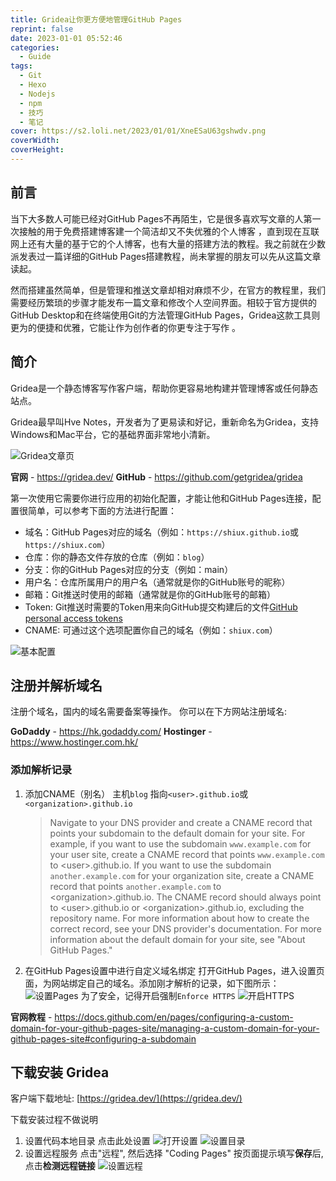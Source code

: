 ```yaml
---
title: Gridea让你更方便地管理GitHub Pages
reprint: false
date: 2023-01-01 05:52:46
categories:
  - Guide
tags:
  - Git
  - Hexo
  - Nodejs
  - npm
  - 技巧
  - 笔记
cover: https://s2.loli.net/2023/01/01/XneESaU63gshwdv.png
coverWidth:
coverHeight:
---
```


## 前言

当下大多数人可能已经对GitHub Pages不再陌生，它是很多喜欢写文章的人第一次接触的用于免费搭建博客建一个简洁却又不失优雅的个人博客 ，直到现在互联网上还有大量的基于它的个人博客，也有大量的搭建方法的教程。我之前就在少数派发表过一篇详细的GitHub Pages搭建教程，尚未掌握的朋友可以先从这篇文章读起。

然而搭建虽然简单，但是管理和推送文章却相对麻烦不少，在官方的教程里，我们需要经历繁琐的步骤才能发布一篇文章和修改个人空间界面。相较于官方提供的GitHub Desktop和在终端使用Git的方法管理GitHub Pages，Gridea这款工具则更为的便捷和优雅，它能让作为创作者的你更专注于写作 。

## 简介

Gridea是一个静态博客写作客户端，帮助你更容易地构建并管理博客或任何静态站点。

Gridea最早叫Hve Notes，开发者为了更易读和好记，重新命名为Gridea，支持Windows和Mac平台，它的基础界面非常地小清新。

![Gridea文章页](https://s2.loli.net/2023/01/01/kUBrdTAKDsVJmNI.png)

**官网** - <https://gridea.dev/>
**GitHub** - <https://github.com/getgridea/gridea>

第一次使用它需要你进行应用的初始化配置，才能让他和GitHub Pages连接，配置很简单，可以参考下面的方法进行配置：

- 域名：GitHub Pages对应的域名（例如：`https://shiux.github.io`或`https://shiux.com`）
- 仓库：你的静态文件存放的仓库（例如：`blog`）
- 分支：你的GitHub Pages对应的分支（例如：main）
- 用户名：仓库所属用户的用户名（通常就是你的GitHub账号的昵称）
- 邮箱：Git推送时使用的邮箱（通常就是你的GitHub账号的邮箱）
- Token: Git推送时需要的Token用来向GitHub提交构建后的文件[GitHub personal access tokens](https://github.com/settings/tokens)
- CNAME: 可通过这个选项配置你自己的域名（例如：`shiux.com`）

![基本配置](https://s2.loli.net/2023/01/11/f7hubsAe4lmt8Dz.png)

## 注册并解析域名

注册个域名，国内的域名需要备案等操作。
你可以在下方网站注册域名:

**GoDaddy** - <https://hk.godaddy.com/>
**Hostinger** - <https://www.hostinger.com.hk/>

### 添加解析记录

1. 添加CNAME（别名）
   主机`blog`
   指向`<user>.github.io`或`<organization>.github.io`
   > Navigate to your DNS provider and create a CNAME record that points your subdomain to the default domain for your site. For example, if you want to use the subdomain `www.example.com` for your user site, create a CNAME record that points `www.example.com` to \<user>.github.io. If you want to use the subdomain `another.example.com` for your organization site, create a CNAME record that points `another.example.com` to \<organization>.github.io. The CNAME record should always point to \<user>.github.io or \<organization>.github.io, excluding the repository name. For more information about how to create the correct record, see your DNS provider's documentation. For more information about the default domain for your site, see "About GitHub Pages."

2. 在GitHub Pages设置中进行自定义域名绑定
   打开GitHub Pages，进入设置页面，为网站绑定自己的域名。添加刚才解析的记录，如下图所示：
   ![设置Pages](https://s1.ax1x.com/2023/02/10/pSfy5ad.png)
   为了安全，记得开启强制`Enforce HTTPS`
   ![开启HTTPS](https://s2.loli.net/2023/02/10/36v7tnT4jFsGhef.png)

**官网教程** - <https://docs.github.com/en/pages/configuring-a-custom-domain-for-your-github-pages-site/managing-a-custom-domain-for-your-github-pages-site#configuring-a-subdomain>

## 下载安装 Gridea

客户端下载地址: [https://gridea.dev/](https://gridea.dev/)

下载安装过程不做说明

1. 设置代码本地目录
点击此处设置
![打开设置](https://s1.ax1x.com/2020/04/08/G2ovCD.png)
![设置目录](https://s1.ax1x.com/2020/04/08/G2ozgH.png)
2. 设置远程服务
点击"远程", 然后选择 "Coding Pages"
按页面提示填写**保存**后, 点击**检测远程链接**
![设置远程](https://s1.ax1x.com/2020/04/08/G2TVPS.png)
